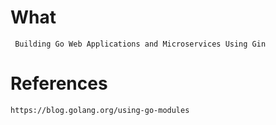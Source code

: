 # What

	 Building Go Web Applications and Microservices Using Gin

# References

	https://blog.golang.org/using-go-modules
